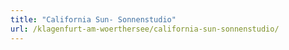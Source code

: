 ```yaml
---
title: "California Sun- Sonnenstudio"
url: /klagenfurt-am-woerthersee/california-sun-sonnenstudio/
---
```

